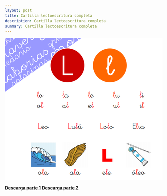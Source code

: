 ```yaml
---
layout: post
title: Cartilla lectoescritura completa
description: Cartilla lectoescritura completa
summary: Cartilla lectoescritura completa
---
```


![imagen](/images/33725caa-bb52-4163-939d-25cf46bae0e2.png)

[**Descarga parte 1**](https://drive.google.com/file/d/1S7FtYwfZaSS6SLw54Oh5SPFe3DdXpgPw/view?usp=sharing)
[**Descarga parte 2**](https://drive.google.com/file/d/1j2iqR_hG3YptFYr1lnUhKlQVWZVrPP1T/view?usp=sharing)
